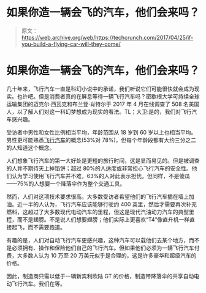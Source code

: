 # 如果你造一辆会飞的汽车，他们会来吗？

> 原文：<https://web.archive.org/web/https://techcrunch.com/2017/04/25/if-you-build-a-flying-car-will-they-come/>

# 如果你造一辆会飞的汽车，他们会来吗？

几十年来，飞行汽车一直是科幻小说中的承诺，我们听说它们可能很快就会成为现实。也许吧。但是消费者真的在屏息等待一辆飞行汽车吗？密歇根大学可持续全球运输集团的迈克尔·西瓦克和布兰登·肖特尔于 2017 年 4 月在线调查了 508 名美国人，以了解人们对这一科幻梦想成为现实的看法。TL；大卫:是的，我们对飞行汽车感兴趣。

受访者中男性和女性比例相当平均，年龄范围从 18 岁到 60 岁以上也相当平均。男性更可能熟悉[飞行汽车](https://web.archive.org/web/20230129062435/https://techcrunch.com/2017/04/20/aeromobil-starts-taking-pre-orders-for-its-first-edition-flying-car/)的概念(53%对 78%)，但每个年龄段都有大约三分之二的人知道这个概念。

人们想象飞行汽车的第一大好处是更短的旅行时间，这是显而易见的。但是被调查的人并不期待天上掉馅饼；超过 80%的人适度或非常担心飞行汽车的安全性。他们认为学习使用飞行汽车并不难，63%的人对此表示担忧。但同样，不是傻瓜——75%的人想要一个降落伞作为整个交通工具。

然而，人们对这项技术要求很高。大多数受访者希望他们的飞行汽车插在墙上加油。近一半的人认为，飞行汽车应该能够行驶约 400 英里，然后才需要再次补充燃料，这超过了大多数现代电动汽车的里程，但这是现代汽油动力汽车的典型里程，而不是翅膀。不是说人们想要翅膀；他们实际上更喜欢“T4”像直升机一样直接起飞，而不需要跑道。

有趣的是，人们对自动飞行汽车更感兴趣，这种汽车可以载他们去某个地方，而不是必须拥有、操作和保险他们自己的飞行汽车。但如果他们必须为一辆飞行汽车付费，大多数人认为 10 万至 20 万美元似乎是合理的，这是许多豪华和超级汽车的价格。

因此，制造商只需以低于一辆新宾利欧陆 GT 的价格，制造带降落伞的共享自动电动飞行汽车。我们在等。
